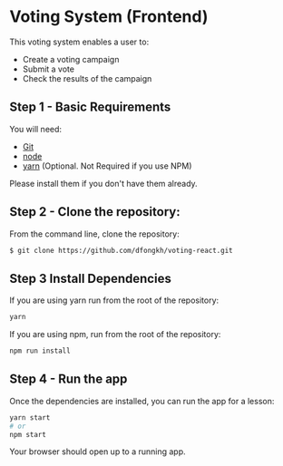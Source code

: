 # Voting System (Frontend)

This voting system enables a user to:

- Create a voting campaign
- Submit a vote
- Check the results of the campaign

## Step 1 - Basic Requirements

You will need:

- [Git](http://git-scm.com/downloads)
- [node](https://nodejs.org/)
- [yarn](https://yarnpkg.com/en/docs/install) (Optional. Not Required if you use NPM)

Please install them if you don't have them already.

## Step 2 - Clone the repository:

From the command line, clone the repository:

```sh
$ git clone https://github.com/dfongkh/voting-react.git
```

## Step 3 Install Dependencies

If you are using yarn run from the root of the repository:

```sh
yarn
```

If you are using npm, run from the root of the repository:

```sh
npm run install
```

## Step 4 - Run the app

Once the dependencies are installed, you can run the app for a lesson:

```sh
yarn start
# or
npm start
```

Your browser should open up to a running app.
